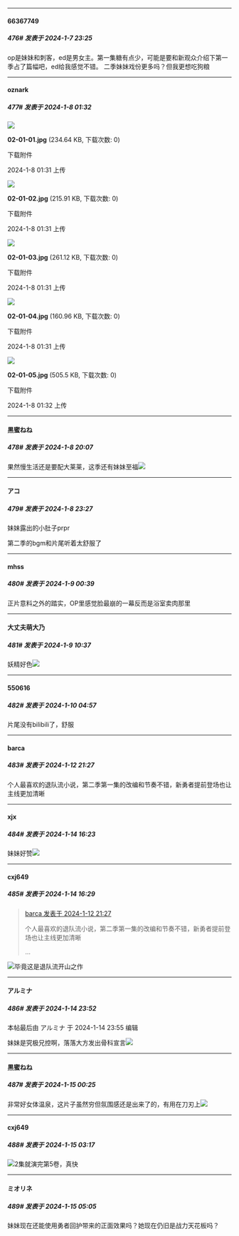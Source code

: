 
*****

####  66367749  
##### 476#       发表于 2024-1-7 23:25

op是妹妹和刺客，ed是男女主。第一集糖有点少，可能是要和新观众介绍下第一季占了篇幅吧，ed给我感觉不错。
二季妹妹戏份更多吗？但我更想吃狗粮


*****

####  oznark  
##### 477#       发表于 2024-1-8 01:32

<img src="https://img.saraba1st.com/forum/202401/07/103137pszxzxmsxqs7ms4e.jpg" referrerpolicy="no-referrer">

<strong>02-01-01.jpg</strong> (234.64 KB, 下载次数: 0)

下载附件

2024-1-8 01:31 上传

<img src="https://img.saraba1st.com/forum/202401/07/103137h3s4wqf5mxm8uqxx.jpg" referrerpolicy="no-referrer">

<strong>02-01-02.jpg</strong> (215.91 KB, 下载次数: 0)

下载附件

2024-1-8 01:31 上传

<img src="https://img.saraba1st.com/forum/202401/07/103140jjkrk4ktr0z7t0kk.jpg" referrerpolicy="no-referrer">

<strong>02-01-03.jpg</strong> (261.12 KB, 下载次数: 0)

下载附件

2024-1-8 01:31 上传

<img src="https://img.saraba1st.com/forum/202401/07/103148jm0xnif3wod7f2fo.jpg" referrerpolicy="no-referrer">

<strong>02-01-04.jpg</strong> (160.96 KB, 下载次数: 0)

下载附件

2024-1-8 01:31 上传

<img src="https://img.saraba1st.com/forum/202401/07/103215e33ol28l6lnrp288.jpg" referrerpolicy="no-referrer">

<strong>02-01-05.jpg</strong> (505.5 KB, 下载次数: 0)

下载附件

2024-1-8 01:32 上传


*****

####  黒蜜ねね  
##### 478#       发表于 2024-1-8 20:07

果然慢生活还是要配大莱莱，这季还有妹妹至福<img src="https://static.saraba1st.com/image/smiley/face2017/074.png" referrerpolicy="no-referrer">


*****

####  アコ  
##### 479#       发表于 2024-1-8 23:27

妹妹露出的小肚子prpr

第二季的bgm和片尾听着太舒服了


*****

####  mhss  
##### 480#       发表于 2024-1-9 00:39

正片意料之外的踏实，OP里感觉脸最崩的一幕反而是浴室卖肉那里


*****

####  大丈夫萌大乃  
##### 481#       发表于 2024-1-9 10:37

妖精好色<img src="https://static.saraba1st.com/image/smiley/face2017/077.png" referrerpolicy="no-referrer">


*****

####  550616  
##### 482#       发表于 2024-1-10 04:57

片尾没有bilibili了，舒服


*****

####  barca  
##### 483#       发表于 2024-1-12 21:27

个人最喜欢的退队流小说，第二季第一集的改编和节奏不错，新勇者提前登场也让主线更加清晰


*****

####  xjx  
##### 484#       发表于 2024-1-14 16:23

妹妹好赞<img src="https://static.saraba1st.com/image/smiley/face2017/072.png" referrerpolicy="no-referrer">


*****

####  cxj649  
##### 485#       发表于 2024-1-14 16:29

<blockquote><a href="httphttps://bbs.saraba1st.com/2b/forum.php?mod=redirect&amp;goto=findpost&amp;pid=63631256&amp;ptid=1972683" target="_blank">barca 发表于 2024-1-12 21:27</a>

个人最喜欢的退队流小说，第二季第一集的改编和节奏不错，新勇者提前登场也让主线更加清晰

 ...</blockquote>
<img src="https://static.saraba1st.com/image/smiley/face2017/067.png" referrerpolicy="no-referrer">毕竟这是退队流开山之作


*****

####  アルミナ  
##### 486#       发表于 2024-1-14 23:52

 本帖最后由 アルミナ 于 2024-1-14 23:55 编辑 

妹妹是究极兄控啊，落落大方发出骨科宣言<img src="https://static.saraba1st.com/image/smiley/face2017/074.png" referrerpolicy="no-referrer">


*****

####  黒蜜ねね  
##### 487#       发表于 2024-1-15 00:25

非常好女体温泉，这片子虽然穷但氛围感还是出来了的，有用在刀刃上<img src="https://static.saraba1st.com/image/smiley/face2017/072.png" referrerpolicy="no-referrer">


*****

####  cxj649  
##### 488#       发表于 2024-1-15 03:17

<img src="https://static.saraba1st.com/image/smiley/face2017/004.gif" referrerpolicy="no-referrer">2集就演完第5卷，真快


*****

####  ミオリネ  
##### 489#       发表于 2024-1-15 05:05

妹妹现在还能使用勇者回护带来的正面效果吗？她现在仍旧是战力天花板吗？

